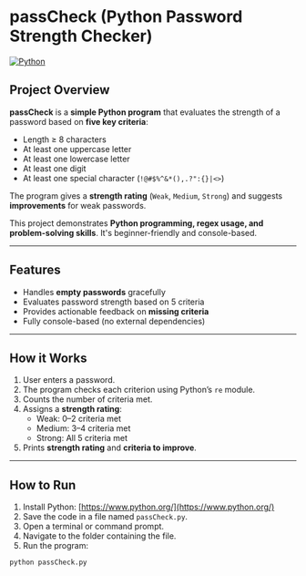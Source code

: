 # passCheck (Python Password Strength Checker)

[![Python](https://img.shields.io/badge/Python-3.11-blue)](https://www.python.org/)

## Project Overview
**passCheck** is a **simple Python program** that evaluates the strength of a password based on **five key criteria**:
- Length ≥ 8 characters
- At least one uppercase letter
- At least one lowercase letter
- At least one digit
- At least one special character (`!@#$%^&*(),.?":{}|<>`)

The program gives a **strength rating** (`Weak`, `Medium`, `Strong`) and suggests **improvements** for weak passwords.  

This project demonstrates **Python programming, regex usage, and problem-solving skills**. It's beginner-friendly and console-based.

---

## Features
- Handles **empty passwords** gracefully
- Evaluates password strength based on 5 criteria
- Provides actionable feedback on **missing criteria**
- Fully console-based (no external dependencies)

---

## How it Works
1. User enters a password.
2. The program checks each criterion using Python’s `re` module.
3. Counts the number of criteria met.
4. Assigns a **strength rating**:
   - Weak: 0–2 criteria met
   - Medium: 3–4 criteria met
   - Strong: All 5 criteria met
5. Prints **strength rating** and **criteria to improve**.

---

## How to Run

1. Install Python: [https://www.python.org/](https://www.python.org/)
2. Save the code in a file named `passCheck.py`.
3. Open a terminal or command prompt.
4. Navigate to the folder containing the file.
5. Run the program:

```bash
python passCheck.py
